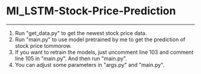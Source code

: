 # MI_LSTM-Stock-Price-Prediction
---
1. Run "get_data.py" to get the newest stock price data.
2. Run "main.py" to use model pretrained by me to get the prediction of stock price tommorow.
3. If you want to retrain the models, just uncomment line 103 and comment line 105 in "main.py". And then run "main.py". 
4. You can adjust some parameters in "args.py" and "main.py".

